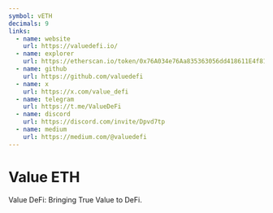```yaml
---
symbol: vETH
decimals: 9
links:
  - name: website
    url: https://valuedefi.io/
  - name: explorer
    url: https://etherscan.io/token/0x76A034e76Aa835363056dd418611E4f81870f16e
  - name: github
    url: https://github.com/valuedefi
  - name: x
    url: https://x.com/value_defi
  - name: telegram
    url: https://t.me/ValueDeFi
  - name: discord
    url: https://discord.com/invite/Dpvd7tp
  - name: medium
    url: https://medium.com/@valuedefi
---
```


# Value ETH

Value DeFi: Bringing True Value to DeFi.
